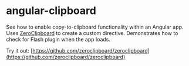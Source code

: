 angular-clipboard
=================

See how to enable copy-to-clipboard functionality within an Angular app. Uses [ZeroClipboard](https://github.com/zeroclipboard/zeroclipboard) to create a custom directive. Demonstrates how to check for Flash plugin when the app loads.

Try it out: [https://github.com/zeroclipboard/zeroclipboard](https://github.com/zeroclipboard/zeroclipboard)
